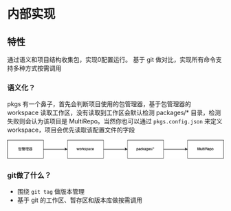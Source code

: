 # 内部实现
## 特性
通过语义和项目结构收集包，实现0配置运行。
基于 git 做对比，实现所有命令支持多种方式按需调用

### 语义化？
pkgs 有一个鼻子，首先会判断项目使用的包管理器，基于包管理器的 workspace 读取工作区，没有读取到工作区会默认检测 packages/* 目录，检测失败则会认为该项目是 MultiRepo。当然你也可以通过 `pkgs.config.json` 来定义workspace，项目会优先读取该配置文件的字段

![workspace检测](./assets//images/workspace.png)

### git做了什么？
- 围绕 `git tag` 做版本管理
- 基于 git 的工作区、暂存区和版本库做按需调用

